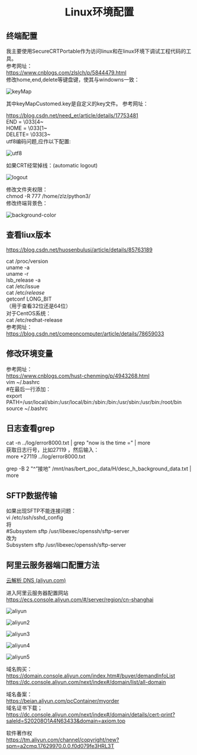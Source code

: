 # <center> Linux环境配置

## 终端配置

我主要使用SecureCRTPortable作为访问linux和在linux环境下调试工程代码的工具。  
参考网址：  
https://www.cnblogs.com/zlslch/p/5844479.html  
修改home,end,delete等键盘键，使其与windowns一致：  


![keyMap](linux/keyMap.png)   

其中keyMapCustomed.key是自定义的key文件。
参考网址：

https://blog.csdn.net/need_er/article/details/17753481  
END = \033[4~  
HOME = \033[1~  
DELETE= \033[3~  
utf8编码问题,应作以下配置:  


![utf8](linux/utf8.png)   


如果CRT经常掉线：(automatic logout)  

![logout](linux/logout.png)   

修改文件夹权限：  
chmod -R 777 /home/zlz/python3/  
修改终端背景色：  

![background-color](linux/background-color.png)   


## 查看liux版本

https://blog.csdn.net/huosenbulusi/article/details/85763189

cat /proc/version  
uname -a  
uname -r  
lsb_release -a  
cat /etc/issue  
cat /etc/*release*  
getconf LONG_BIT  
（用于查看32位还是64位）  
对于CentOS系统：  
cat /etc/redhat-release  
参考网址：  
https://blog.csdn.net/comeoncomputer/article/details/78659033  


## 修改环境变量
参考网址：  
https://www.cnblogs.com/hust-chenming/p/4943268.html  
vim ~/.bashrc  
#在最后一行添加：  
export PATH=/usr/local/sbin:/usr/local/bin:/sbin:/bin:/usr/sbin:/usr/bin:/root/bin  
source ~/.bashrc  

## 日志查看grep
cat -n ../log/error8000.txt | grep "now is the time =" | more  
获取日志行号，比如27119 ，然后输入：  
more +27119 ../log/error8000.txt  

grep -B 2 "^”接地" /mnt/nas/bert_poc_data/H/desc_h_background_data.txt | more  

## SFTP数据传输
如果出现SFTP不能连接问题：  
vi /etc/ssh/sshd_config   
将  
 #Subsystem       sftp    /usr/libexec/openssh/sftp-server  
改为  
Subsystem       sftp    /usr/libexec/openssh/sftp-server  

## 阿里云服务器端口配置方法

[云解析 DNS (aliyun.com)](https://dns.console.aliyun.com/?spm=5176.2020520101.nav-right.2.368a4df5yF8Fo2#/dns/domainList)

进入阿里云服务器配置网站  
https://ecs.console.aliyun.com/#/server/region/cn-shanghai


![aliyun](linux/aliyun.png)   


![aliyun2](linux/aliyun2.png)   


![aliyun3](linux/aliyun3.png)   


![aliyun4](linux/aliyun4.png)   

![aliyun5](linux/aliyun5.png)   

域名购买：  
https://domain.console.aliyun.com/index.htm#/buyer/demandInfoList  
https://dc.console.aliyun.com/next/index#/domain/list/all-domain  

域名备案：  
https://beian.aliyun.com/pcContainer/myorder  
域名证书下载；  
https://dc.console.aliyun.com/next/index#/domain/details/cert-print?saleId=S20208O1A4N63433&domain=axiom.top  


软件著作权  
https://tm.aliyun.com/channel/copyright/new?spm=a2cmq.17629970.0.0.f0d079fe3HRL3T  
